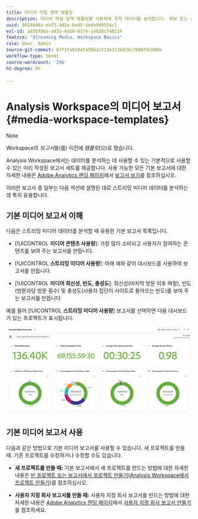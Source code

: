 ```yaml
---
title: 미디어 작업 영역 템플릿
description: 미디어 작업 영역 템플릿을 사용하여 추적 데이터를 분석합니다. 확보 또는 스트리밍 미디어용 표준 템플릿을 선택하거나 사용자 지정 템플릿을 제작합니다.
uuid: 0024b06a-eaf5-4d2e-be45-aeda9d0554c1
exl-id: a835f86a-a93a-4a56-91f4-14628cf48214
feature: "Streaming Media, Workspace Basics"
role: User, Admin
source-git-commit: 67f1fa8194fa58b2c513e3136d2bc7880f9cb06b
workflow-type: tm+mt
source-wordcount: '296'
ht-degree: 9%

---
```


# Analysis Workspace의 미디어 보고서 {#media-workspace-templates}

>[!NOTE]
>
>Workspace의 *보고서*&#x200B;을(를) 이전에 *템플릿*(으)로 했습니다.

Analysis Workspace에서는 데이터를 분석하는 데 사용할 수 있는 기본적으로 사용할 수 있는 미리 작성된 보고서 세트를 제공합니다. 사용 가능한 모든 기본 보고서에 대한 자세한 내용은 [Adobe Analytics 랜딩 페이지](https://experienceleague.adobe.com/docs/analytics/analyze/landing.html?lang=ko#menus)에서 [보고서 보기](https://experienceleague.adobe.com/docs/analytics/analyze/landing.html?lang=ko)를 참조하십시오.

이러한 보고서 중 일부는 다음 섹션에 설명된 대로 스트리밍 미디어 데이터를 분석하는 데 특히 유용합니다.

## 기본 미디어 보고서 이해

다음은 스트리밍 미디어 데이터를 분석할 때 유용한 기본 보고서 목록입니다.

* [!UICONTROL **미디어 콘텐츠 사용량**]: 가장 많이 소비되고 사용자가 참여하는 콘텐츠를 보여 주는 보고서를 만듭니다.

* [!UICONTROL **스트리밍 미디어 사용량**]: 아래 예와 같이 대시보드를 사용하여 보고서를 만듭니다.

* [!UICONTROL **미디어 최신성, 빈도, 충성도**]: 최신성(마지막 방문 이후 며칠), 빈도(방문자당 방문 횟수) 및 충성도(사용자 집단이 사이트로 돌아오는 빈도)를 보여 주는 보고서를 만듭니다

예를 들어 [!UICONTROL **스트리밍 미디어 사용량**] 보고서를 선택하면 다음 대시보드가 있는 프로젝트가 표시됩니다.

![](/help/reporting/assets/aa-workspace.png)

## 기본 미디어 보고서 사용

다음과 같은 방법으로 기본 미디어 보고서를 사용할 수 있습니다.
새 프로젝트를 만들 때. 기존 프로젝트를 수정하거나 수정할 수도 있습니다.

* **새 프로젝트를 만들 때:** 기본 보고서에서 새 프로젝트를 만드는 방법에 대한 자세한 내용은 [빈 프로젝트 또는 보고서에서 프로젝트 만들기](https://experienceleague.adobe.com/docs/analytics/analyze/analysis-workspace/build-workspace-project/create-projects.html?lang=ko#create-a-project-from-a-blank-project-or-a-report)&#x200B;([Analysis Workspace에서 프로젝트 만들기](https://experienceleague.adobe.com/docs/analytics/analyze/analysis-workspace/build-workspace-project/create-projects.html?lang=ko#create-a-project-from-a-blank-project-or-a-report))를 참조하십시오.

* **사용자 지정 회사 보고서를 만들 때:** 사용자 지정 회사 보고서를 만드는 방법에 대한 자세한 내용은 [Adobe Analytics 랜딩 페이지](https://experienceleague.adobe.com/docs/analytics/analyze/landing.html?lang=ko#company-report)에서 [사용자 지정 회사 보고서 만들기](https://experienceleague.adobe.com/docs/analytics/analyze/landing.html?lang=ko)를 참조하세요.
